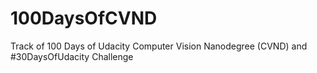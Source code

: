 # 100DaysOfCVND
Track of 100 Days of Udacity Computer Vision Nanodegree (CVND) and #30DaysOfUdacity Challenge 
